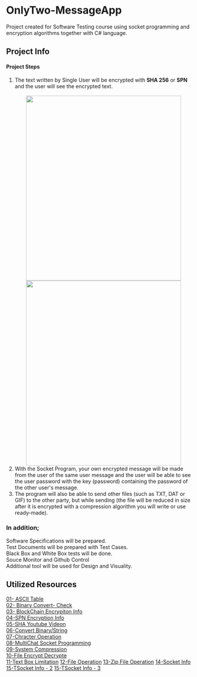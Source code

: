 <h1> OnlyTwo-MessageApp </h1>

<p>Project created for Software Testing course using socket programming and encryption algorithms together with C# language.</p>

<div class="info">
  <h2> Project Info </h2>
  <h4>Project Steps</h4>
  <ol>
    <li>The text written by Single User will be encrypted with <b>SHA 256</b> or <b>SPN</b> and the user will see the encrypted text.</li><br>
    <div align="center">
      <image src="https://github.com/KaganCanSit/OnlyTwo-MessageApp/blob/main/Project%20Info/SHA256%20.png" height="500px" width="420px">
      <image src="https://github.com/KaganCanSit/OnlyTwo-MessageApp/blob/main/Project%20Info/spn.png"  height="500px" width="420px">
    </div>
    <li>With the Socket Program, your own encrypted message will be made from the user of the same user message and the user will be able to see the user password with the key (password) containing the password of the other user's message.</li>
    <li>The program will also be able to send other files (such as TXT, DAT or GIF) to the other party, but while sending (the file will be reduced in size after it is encrypted with a compression algorithm you will write or use ready-made).</li>
  </ol>
  <p>
      <h3>In addition;</h3>
      Software Specifications will be prepared.<br>
      Test Documents will be prepared with Test Cases.<br>
      Black Box and White Box tests will be done.<br>
      Souce Monitor and Github Control<br>
      Additional tool will be used for Design and Visuality.<br>
  </p>
</div>
    
<div class="sources">
  <h2>Utilized Resources</h2>
    <a href="https://tr.wikipedia.org/wiki/ASCII">01- ASCII Table</a><br>
    <a href="https://www.rapidtables.com/convert/number/binary-to-ascii.html">02- Binary Convert- Check</a><br>
    <a href="https://www.serkanduran.com.tr/blockchain/blockchain-sifreleme-nasil-calisir/">03- BlockChain Encrypiton Info</a><br>
    <a href="https://akademiksunum.com/index.jsp?modul=document&folder=1773482bfc1501276f22c3254c4559626eaa45e4">04-SPN Encryption Info</a><br>
    <a href="https://www.youtube.com/watch?v=vtI6Wd7DogQ">05-SHA Youtube Videon</a><br>
    <a href="https://www.fluxbytes.com/csharp/convert-string-to-binary-and-binary-to-string-in-c/">06-Convert Binary/String</a><br>
    <a href="https://social.msdn.microsoft.com/Forums/tr-TR/003e8603-9163-4a0f-b4f2-c0f8e08f54f3/c-string-de-istenilen-karakteri-deitirme?forum=csharptr">07-Chracter Operation</a><br>
    <a href="https://www.youtube.com/watch?v=EzkvHj9s_Ys">08-MultiChat Socket Programming</a><br>
    <a href="http://www.yazilimmutfagi.com/index.php/2011/01/07/csharp-system-compression-dosya-sikistirma/">09-System Compression</a><br>
    <a href="https://www.youtube.com/watch?v=CFfjZfkciQQ">10-File Encrypt Decrypte</a><br>
    <a href="https://www.bilisimkonulari.com/c-textboxa-girilen-karakterleri-sayma-ve-sinirlama.html">11-Text Box Limitation</a>
    <a href="https://docs.microsoft.com/tr-tr/dotnet/standard/io/how-to-compress-and-extract-files">12-File Operation</a>
    <a href="https://www.youtube.com/watch?v=A-vShsIelvk">13-Zip File Operation</a>
    <a href="https://docs.microsoft.com/tr-tr/dotnet/api/system.net.sockets.socket.sendfile?view=net-6.0">14-Socket Info</a>
    <a href="https://www.codeproject.com/Questions/1090382/Tcp-IP-file-transfer-in-NET-using-socket-programmi">15-TSocket Info - 2</a>
    <a href="https://www.c-sharpcorner.com/uploadfile/0a7dc8/file-transfer-program-using-C-Sharp-net-windows-application/">15-TSocket Info - 3</a>
  </ul></div>
